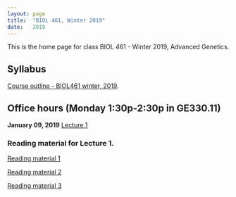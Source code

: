 ```yaml
---
layout: page
title:  "BIOL 461, Winter 2019"
date:   2019
---
```

This is the home page for class BIOL 461 - Winter 2019, Advanced Genetics.

## Syllabus
[Course outline - BIOL461 winter, 2019](https://github.com/kachroolab/kachroolab/files/2733945/BIOL461.course.outline.pdf). 

## Office hours (Monday 1:30p-2:30p in GE330.11)

**January 09, 2019**
[Lecture 1](https://github.com/kachroolab/kachroolab/files/2741609/Lecture.1_BIOL461winter2019.pdf)

### Reading material for Lecture 1.

[Reading material 1](https://github.com/kachroolab/kachroolab/files/2741610/Tailoring.the.genome.pdf)

[Reading material 2](https://github.com/kachroolab/kachroolab/files/2741612/Darwin.and.genetics.pdf)

[Reading material 3](https://github.com/kachroolab/kachroolab/files/2741611/Genetics.terminology.pdf)

